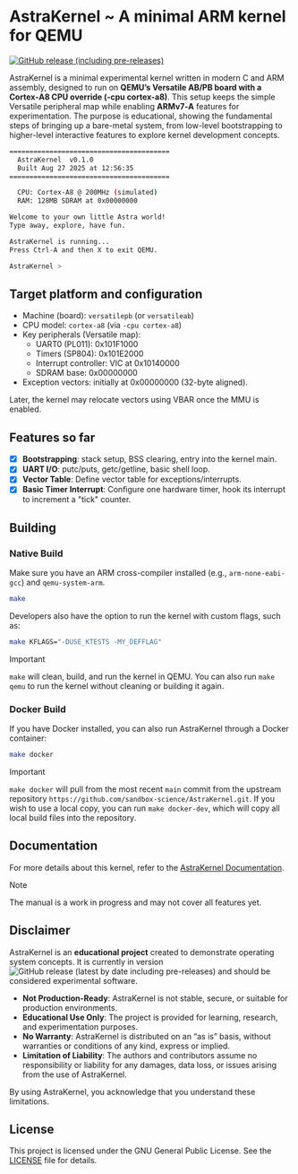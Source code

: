 # AstraKernel ~ A minimal ARM kernel for QEMU

[![GitHub release (including pre-releases)](https://img.shields.io/github/v/release/sandbox-science/AstraKernel?include_prereleases)](https://github.com/sandbox-science/AstraKernel/releases)

AstraKernel is a minimal experimental kernel written in modern C and ARM assembly, designed to run on
**QEMU’s Versatile AB/PB board with a Cortex‑A8 CPU override (-cpu cortex-a8)**. This setup keeps the
simple Versatile peripheral map while enabling **ARMv7‑A** features for experimentation. 
The purpose is educational, showing the fundamental steps of bringing up a bare-metal system, from 
low-level bootstrapping to higher-level interactive features to explore kernel development concepts.

```bash
========================================
  AstraKernel  v0.1.0
  Built Aug 27 2025 at 12:56:35
========================================

  CPU: Cortex-A8 @ 200MHz (simulated)
  RAM: 128MB SDRAM at 0x00000000

Welcome to your own little Astra world!
Type away, explore, have fun.

AstraKernel is running...
Press Ctrl-A and then X to exit QEMU.

AstraKernel >
```

## Target platform and configuration

- Machine (board): `versatilepb` (or `versatileab`)
- CPU model: `cortex-a8` (via `-cpu cortex-a8`)
- Key peripherals (Versatile map):
  - UART0 (PL011): 0x101F1000
  - Timers (SP804): 0x101E2000
  - Interrupt controller: VIC at 0x10140000
  - SDRAM base: 0x00000000
- Exception vectors: initially at 0x00000000 (32-byte aligned).
  
Later, the kernel may relocate vectors using VBAR once the MMU is enabled.

## Features so far

- [x] **Bootstrapping**: stack setup, BSS clearing, entry into the kernel main.
- [x] **UART I/O**: putc/puts, getc/getline, basic shell loop.
- [x] **Vector Table**: Define vector table for exceptions/interrupts.
- [x] **Basic Timer Interrupt**: Configure one hardware timer, hook its interrupt to increment a "tick" counter.

## Building

### Native Build

Make sure you have an ARM cross-compiler installed (e.g., `arm-none-eabi-gcc`) and `qemu-system-arm`.

```sh
make
```

Developers also have the option to run the kernel with custom flags, such as:
```sh
make KFLAGS="-DUSE_KTESTS -MY_DEFFLAG"
```

> [!IMPORTANT]
> 
> `make` will clean, build, and run the kernel in QEMU. You can also run 
`make qemu` to run the kernel without cleaning or building it again.

### Docker Build

If you have Docker installed, you can also run AstraKernel through a Docker container:

```sh
make docker
```

> [!IMPORTANT]
> 
> `make docker` will pull from the most recent `main` commit from the upstream repository
> `https://github.com/sandbox-science/AstraKernel.git`.
> If you wish to use a local copy, you can run `make docker-dev`, which will copy all
> local build files into the repository.

## Documentation

For more details about this kernel, refer to the [AstraKernel Documentation](https://github.com/sandbox-science/AstraKernel/blob/main/doc/AstraKernelManual.pdf).

> [!NOTE]
> 
> The manual is a work in progress and may not cover all features yet.

## Disclaimer

AstraKernel is an **educational project** created to demonstrate operating system concepts.
It is currently in version ![GitHub release (latest by date including pre-releases)](https://img.shields.io/github/v/release/sandbox-science/AstraKernel?include_prereleases&label=&style=flat) and should be considered experimental software.

- **Not Production-Ready**: AstraKernel is not stable, secure, or suitable for production environments.
- **Educational Use Only**: The project is provided for learning, research, and experimentation purposes.
- **No Warranty**: AstraKernel is distributed on an “as is” basis, without warranties or conditions of any kind, express or implied.
- **Limitation of Liability**: The authors and contributors assume no responsibility or liability for any damages, data loss, or issues arising from the use of AstraKernel.

By using AstraKernel, you acknowledge that you understand these limitations.

## License

This project is licensed under the GNU General Public License. See the [LICENSE](LICENSE) file for details.
